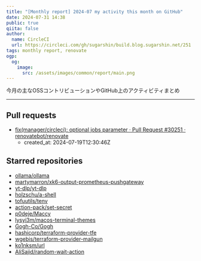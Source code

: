 ```yaml
---
title: "[Monthly report] 2024-07 my activity this month on GitHub"
date: 2024-07-31 14:38
public: true
qiita: false
author:
  name: CircleCI
  url: https://circleci.com/gh/sugarshin/build.blog.sugarshin.net/251
tags: monthly report, renovate
ogp:
  og:
    image:
      src: /assets/images/common/report/main.png
---
```


今月の主なOSSコントリビューションやGitHub上のアクティビティまとめ

***

## Pull requests

- [fix(manager/circleci): optional jobs parameter · Pull Request #30251 · renovatebot/renovate](https://github.com/renovatebot/renovate/pull/30251)
  - created_at: 2024-07-19T12:30:46Z

## Starred repositories

- [ollama/ollama](https://github.com/ollama/ollama)
- [martymarron/xk6-output-prometheus-pushgateway](https://github.com/martymarron/xk6-output-prometheus-pushgateway)
- [yt-dlp/yt-dlp](https://github.com/yt-dlp/yt-dlp)
- [holzschu/a-shell](https://github.com/holzschu/a-shell)
- [tofuutils/tenv](https://github.com/tofuutils/tenv)
- [action-pack/set-secret](https://github.com/action-pack/set-secret)
- [p0deje/Maccy](https://github.com/p0deje/Maccy)
- [lysyi3m/macos-terminal-themes](https://github.com/lysyi3m/macos-terminal-themes)
- [Gogh-Co/Gogh](https://github.com/Gogh-Co/Gogh)
- [hashicorp/terraform-provider-tfe](https://github.com/hashicorp/terraform-provider-tfe)
- [wgebis/terraform-provider-mailgun](https://github.com/wgebis/terraform-provider-mailgun)
- [ko1nksm/url](https://github.com/ko1nksm/url)
- [AliSajid/random-wait-action](https://github.com/AliSajid/random-wait-action)
